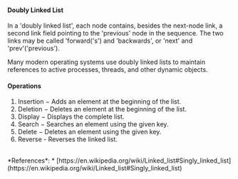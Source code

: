 #### Doubly Linked List

In a 'doubly linked list', each node contains, besides the next-node link, a second link field pointing to the 'previous' node in the sequence. The two links may be called 'forward('s') and 'backwards', or 'next' and 'prev'('previous').

Many modern operating systems use doubly linked lists to maintain references to active processes, threads, and other dynamic objects.

#### Operations

1. Insertion − Adds an element at the beginning of the list.
2. Deletion − Deletes an element at the beginning of the list.
3. Display − Displays the complete list.
4. Search − Searches an element using the given key.
5. Delete − Deletes an element using the given key.
6. Reverse - Reverses the linked list.

<br>
*References*:
* [https://en.wikipedia.org/wiki/Linked_list#Singly_linked_list](https://en.wikipedia.org/wiki/Linked_list#Singly_linked_list)
